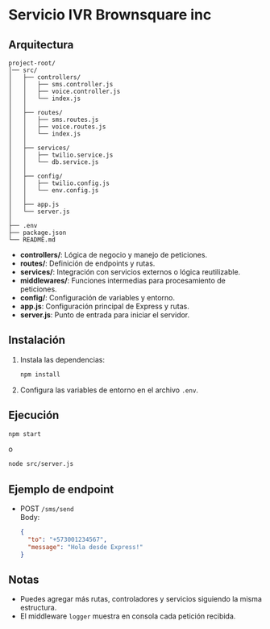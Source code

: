 # Servicio IVR Brownsquare inc

## Arquitectura

```
project-root/
│── src/
│   ├── controllers/
│   │   ├── sms.controller.js
│   │   ├── voice.controller.js
│   │   └── index.js
│   │
│   ├── routes/
│   │   ├── sms.routes.js
│   │   ├── voice.routes.js
│   │   └── index.js
│   │
│   ├── services/
│   │   ├── twilio.service.js
│   │   └── db.service.js
│   │
│   ├── config/
│   │   ├── twilio.config.js
│   │   └── env.config.js
│   │
│   ├── app.js
│   └── server.js
│
├── .env
├── package.json
└── README.md
```

- **controllers/**: Lógica de negocio y manejo de peticiones.
- **routes/**: Definición de endpoints y rutas.
- **services/**: Integración con servicios externos o lógica reutilizable.
- **middlewares/**: Funciones intermedias para procesamiento de peticiones.
- **config/**: Configuración de variables y entorno.
- **app.js**: Configuración principal de Express y rutas.
- **server.js**: Punto de entrada para iniciar el servidor.

## Instalación

1. Instala las dependencias:
   ```bash
   npm install
   ```

2. Configura las variables de entorno en el archivo `.env`.

## Ejecución

```bash
npm start
```
o
```bash
node src/server.js
```

## Ejemplo de endpoint

- POST `/sms/send`  
  Body:
  ```json
  {
    "to": "+573001234567",
    "message": "Hola desde Express!"
  }
  ```

## Notas

- Puedes agregar más rutas, controladores y servicios siguiendo la misma estructura.
- El middleware `logger` muestra en consola cada petición recibida.
